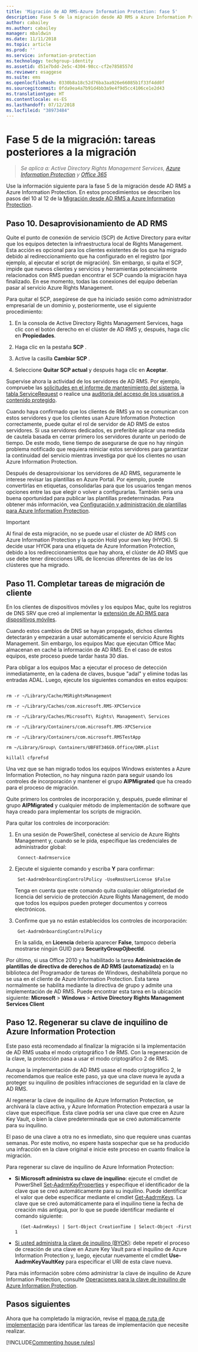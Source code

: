 ```yaml
---
title: 'Migración de AD RMS-Azure Information Protection: fase 5'
description: Fase 5 de la migración desde AD RMS a Azure Information Protection, donde se describen los pasos del 10 al 12 de la migración de AD RMS a Azure Information Protection.
author: cabailey
ms.author: cabailey
manager: mbaldwin
ms.date: 11/11/2018
ms.topic: article
ms.prod: ''
ms.service: information-protection
ms.technology: techgroup-identity
ms.assetid: d51e7bdd-2e5c-4304-98cc-cf2e7858557d
ms.reviewer: esaggese
ms.suite: ems
ms.openlocfilehash: 0330b8a18c52d76ba3aa926e66085b1f33f4dd0f
ms.sourcegitcommit: 0fda9ea4a7b91d4bb3a9e4f9d5cc4106ce1e2d43
ms.translationtype: HT
ms.contentlocale: es-ES
ms.lasthandoff: 07/12/2018
ms.locfileid: "38973484"
---
```

# <a name="migration-phase-5---post-migration-tasks"></a>Fase 5 de la migración: tareas posteriores a la migración

>*Se aplica a: Active Directory Rights Management Services, [Azure Information Protection](https://azure.microsoft.com/pricing/details/information-protection) y [Office 365](http://download.microsoft.com/download/E/C/F/ECF42E71-4EC0-48FF-AA00-577AC14D5B5C/Azure_Information_Protection_licensing_datasheet_EN-US.pdf)*


Use la información siguiente para la fase 5 de la migración desde AD RMS a Azure Information Protection. En estos procedimientos se describen los pasos del 10 al 12 de la [Migración desde AD RMS a Azure Information Protection](migrate-from-ad-rms-to-azure-rms.md).

## <a name="step-10-deprovision-ad-rms"></a>Paso 10. Desaprovisionamiento de AD RMS

Quite el punto de conexión de servicio (SCP) de Active Directory para evitar que los equipos detecten la infraestructura local de Rights Management. Esta acción es opcional para los clientes existentes de los que ha migrado debido al redireccionamiento que ha configurado en el registro (por ejemplo, al ejecutar el script de migración). Sin embargo, si quita el SCP, impide que nuevos clientes y servicios y herramientas potencialmente relacionados con RMS puedan encontrar el SCP cuando la migración haya finalizado. En ese momento, todas las conexiones del equipo deberían pasar al servicio Azure Rights Management. 

Para quitar el SCP, asegúrese de que ha iniciado sesión como administrador empresarial de un dominio y, posteriormente, use el siguiente procedimiento:

1. En la consola de Active Directory Rights Management Services, haga clic con el botón derecho en el clúster de AD RMS y, después, haga clic en **Propiedades**.

2. Haga clic en la pestaña **SCP** .

3. Active la casilla **Cambiar SCP** .

4. Seleccione **Quitar SCP actual** y después haga clic en **Aceptar**.

Supervise ahora la actividad de los servidores de AD RMS. Por ejemplo, compruebe las [solicitudes en el informe de mantenimiento del sistema](https://technet.microsoft.com/library/ee221012%28v=ws.10%29.aspx), la [tabla ServiceRequest](http://technet.microsoft.com/library/dd772686%28v=ws.10%29.aspx) o realice una [auditoría del acceso de los usuarios a contenido protegido](http://social.technet.microsoft.com/wiki/contents/articles/3440.ad-rms-frequently-asked-questions-faq.aspx). 

Cuando haya confirmado que los clientes de RMS ya no se comunican con estos servidores y que los clientes usan Azure Information Protection correctamente, puede quitar el rol de servidor de AD RMS de estos servidores. Si usa servidores dedicados, es preferible aplicar una medida de cautela basada en cerrar primero los servidores durante un período de tiempo. De este modo, tiene tiempo de asegurarse de que no hay ningún problema notificado que requiera reiniciar estos servidores para garantizar la continuidad del servicio mientras investiga por qué los clientes no usan Azure Information Protection.

Después de desaprovisionar los servidores de AD RMS, seguramente le interese revisar las plantillas en Azure Portal. Por ejemplo, puede convertirlas en etiquetas, consolidarlas para que los usuarios tengan menos opciones entre las que elegir o volver a configurarlas. También sería una buena oportunidad para publicar las plantillas predeterminadas. Para obtener más información, vea [Configuración y administración de plantillas para Azure Information Protection](../deploy-use/configure-policy-templates.md).

>[!IMPORTANT]
> Al final de esta migración, no se puede usar el clúster de AD RMS con Azure Information Protection y la opción Hold your own key (HYOK). Si decide usar HYOK para una etiqueta de Azure Information Protection, debido a los redireccionamientos que hay ahora, el clúster de AD RMS que use debe tener direcciones URL de licencias diferentes de las de los clústeres que ha migrado.

## <a name="step-11-complete-client-migration-tasks"></a>Paso 11. Completar tareas de migración de cliente

En los clientes de dispositivos móviles y los equipos Mac, quite los registros de DNS SRV que creó al implementar la [extensión de AD RMS para dispositivos móviles](http://technet.microsoft.com/library/dn673574.aspx).

Cuando estos cambios de DNS se hayan propagado, dichos clientes detectarán y empezarán a usar automáticamente el servicio Azure Rights Management. Sin embargo, los equipos Mac que ejecutan Office Mac almacenan en caché la información de AD RMS. En el caso de estos equipos, este proceso puede tardar hasta 30 días. 

Para obligar a los equipos Mac a ejecutar el proceso de detección inmediatamente, en la cadena de claves, busque "adal" y elimine todas las entradas ADAL. Luego, ejecute los siguientes comandos en estos equipos:

````

rm -r ~/Library/Cache/MSRightsManagement

rm -r ~/Library/Caches/com.microsoft.RMS-XPCService

rm -r ~/Library/Caches/Microsoft\ Rights\ Management\ Services

rm -r ~/Library/Containers/com.microsoft.RMS-XPCService

rm -r ~/Library/Containers/com.microsoft.RMSTestApp

rm ~/Library/Group\ Containers/UBF8T346G9.Office/DRM.plist

killall cfprefsd

````

Una vez que se han migrado todos los equipos Windows existentes a Azure Information Protection, no hay ninguna razón para seguir usando los controles de incorporación y mantener el grupo **AIPMigrated** que ha creado para el proceso de migración. 

Quite primero los controles de incorporación y, después, puede eliminar el grupo **AIPMigrated** y cualquier método de implementación de software que haya creado para implementar los scripts de migración.

Para quitar los controles de incorporación:

1. En una sesión de PowerShell, conéctese al servicio de Azure Rights Management y, cuando se le pida, especifique las credenciales de administrador global:

        Connect-Aadrmservice

2. Ejecute el siguiente comando y escriba **Y** para confirmar:

        Set-AadrmOnboardingControlPolicy -UseRmsUserLicense $False
    
    Tenga en cuenta que este comando quita cualquier obligatoriedad de licencia del servicio de protección Azure Rights Management, de modo que todos los equipos pueden proteger documentos y correos electrónicos.

3. Confirme que ya no están establecidos los controles de incorporación:

        Get-AadrmOnboardingControlPolicy

    En la salida, en **Licencia** debería aparecer **False**, tampoco debería mostrarse ningún GUID para **SecurityGroupOjbectId**.

Por último, si usa Office 2010 y ha habilitado la tarea **Administración de plantillas de directiva de derechos de AD RMS (automatizada)** en la biblioteca del Programador de tareas de Windows, deshabilítela porque no se usa en el cliente de Azure Information Protection. Esta tarea normalmente se habilita mediante la directiva de grupo y admite una implementación de AD RMS. Puede encontrar esta tarea en la ubicación siguiente: **Microsoft** > **Windows** > **Active Directory Rights Management Services Client**

## <a name="step-12-rekey-your-azure-information-protection-tenant-key"></a>Paso 12. Regenerar su clave de inquilino de Azure Information Protection

Este paso está recomendado al finalizar la migración si la implementación de AD RMS usaba el modo criptográfico 1 de RMS. Con la regeneración de la clave, la protección pasa a usar el modo criptográfico 2 de RMS. 

Aunque la implementación de AD RMS usase el modo criptográfico 2, le recomendamos que realice este paso, ya que una clave nueva le ayuda a proteger su inquilino de posibles infracciones de seguridad en la clave de AD RMS.

Al regenerar la clave de inquilino de Azure Information Protection, se archivará la clave activa, y Azure Information Protection empezará a usar la clave que especifique. Esta clave podría ser una clave que cree en Azure Key Vault, o bien la clave predeterminada que se creó automáticamente para su inquilino.

El paso de una clave a otra no es inmediato, sino que requiere unas cuantas semanas. Por este motivo, no espere hasta sospechar que se ha producido una infracción en la clave original e inicie este proceso en cuanto finalice la migración.

Para regenerar su clave de inquilino de Azure Information Protection:

- **Si Microsoft administra su clave de inquilino**: ejecute el cmdlet de PowerShell [Set-AadrmKeyProperties](/powershell/module/aadrm/set-aadrmkeyproperties) y especifique el identificador de la clave que se creó automáticamente para su inquilino. Puede identificar el valor que debe especificar mediante el cmdlet [Get-AadrmKeys](/powershell/module/aadrm/get-aadrmkeys). La clave que se creó automáticamente para el inquilino tiene la fecha de creación más antigua, por lo que se puede identificar mediante el comando siguiente:
    
        (Get-AadrmKeys) | Sort-Object CreationTime | Select-Object -First 1

- [Si usted administra la clave de inquilino (BYOK)](/powershell/aadrm/vlatest/use-aadrmkeyvaultkey): debe repetir el proceso de creación de una clave en Azure Key Vault para el inquilino de Azure Information Protection y, luego, ejecutar nuevamente el cmdlet **Use-AadrmKeyVaultKey** para especificar el URI de esta clave nueva. 

Para más información sobre cómo administrar la clave de inquilino de Azure Information Protection, consulte [Operaciones para la clave de inquilino de Azure Information Protection](../deploy-use/operations-tenant-key.md).


## <a name="next-steps"></a>Pasos siguientes

Ahora que ha completado la migración, revise el [mapa de ruta de implementación](deployment-roadmap.md) para identificar las tareas de implementación que necesite realizar.

[!INCLUDE[Commenting house rules](../includes/houserules.md)]
